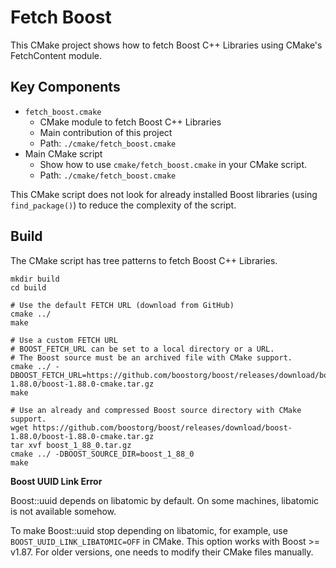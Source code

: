 # Fetch Boost

This CMake project shows how to fetch Boost C++ Libraries using CMake's FetchContent module.

## Key Components

- `fetch_boost.cmake`
  - CMake module to fetch Boost C++ Libraries
  - Main contribution of this project
  - Path: `./cmake/fetch_boost.cmake`
- Main CMake script
  - Show how to use `cmake/fetch_boost.cmake` in your CMake script.
  - Path: `./cmake/fetch_boost.cmake`

This CMake script does not look for already installed Boost libraries
(using `find_package()`) to  reduce the complexity of the script.

## Build

The CMake script has tree patterns to fetch Boost C++ Libraries.

```shell
mkdir build
cd build

# Use the default FETCH URL (download from GitHub)
cmake ../
make

# Use a custom FETCH URL
# BOOST_FETCH_URL can be set to a local directory or a URL.
# The Boost source must be an archived file with CMake support.
cmake ../ -DBOOST_FETCH_URL=https://github.com/boostorg/boost/releases/download/boost-1.88.0/boost-1.88.0-cmake.tar.gz
make

# Use an already and compressed Boost source directory with CMake support.
wget https://github.com/boostorg/boost/releases/download/boost-1.88.0/boost-1.88.0-cmake.tar.gz
tar xvf boost_1_88_0.tar.gz
cmake ../ -DBOOST_SOURCE_DIR=boost_1_88_0
make
```

**Boost UUID Link Error**

Boost::uuid depends on libatomic by default.
On some machines, libatomic is not available somehow.

To make Boost::uuid stop depending on libatomic, for example,
use `BOOST_UUID_LINK_LIBATOMIC=OFF` in CMake.
This option works with Boost >= v1.87.
For older versions, one needs to modify their CMake files manually.